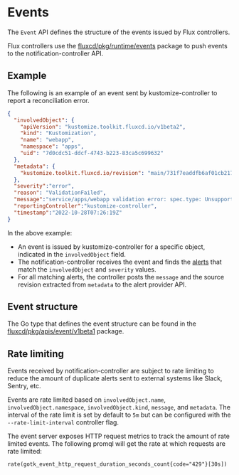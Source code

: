 # Events

The `Event` API defines the structure of the events issued by Flux controllers.

Flux controllers use the [fluxcd/pkg/runtime/events](https://github.com/fluxcd/pkg/tree/main/runtime/events)
package to push events to the notification-controller API.

## Example

The following is an example of an event sent by kustomize-controller to report a reconciliation error.

```json
{
  "involvedObject": {
    "apiVersion": "kustomize.toolkit.fluxcd.io/v1beta2",
    "kind": "Kustomization",
    "name": "webapp",
    "namespace": "apps",
    "uid": "7d0cdc51-ddcf-4743-b223-83ca5c699632"
  },
  "metadata": {
    "kustomize.toolkit.fluxcd.io/revision": "main/731f7eaddfb6af01cb2173e18f0f75b0ba780ef1"
  },
  "severity":"error",
  "reason": "ValidationFailed",
  "message":"service/apps/webapp validation error: spec.type: Unsupported value: Ingress",
  "reportingController":"kustomize-controller",
  "timestamp":"2022-10-28T07:26:19Z"
}
```

In the above example:

- An event is issued by kustomize-controller for a specific object, indicated in the
  `involvedObject` field.
- The notification-controller receives the event and finds the [alerts](alerts.md)
  that match the `involvedObject` and `severity` values.
- For all matching alerts, the controller posts the `message` and the source revision
  extracted from `metadata` to the alert provider API.

## Event structure

The Go type that defines the event structure can be found in the
[fluxcd/pkg/apis/event/v1beta1](https://github.com/fluxcd/pkg/blob/main/apis/event/v1beta1/event.go)
package.

## Rate limiting

Events received by notification-controller are subject to rate limiting to reduce the
amount of duplicate alerts sent to external systems like Slack, Sentry, etc.

Events are rate limited based on `involvedObject.name`, `involvedObject.namespace`,
`involvedObject.kind`, `message`, and `metadata`.
The interval of the rate limit is set by default to `5m` but can be configured
with the `--rate-limit-interval` controller flag.

The event server exposes HTTP request metrics to track the amount of rate limited events.
The following promql will get the rate at which requests are rate limited:

```
rate(gotk_event_http_request_duration_seconds_count{code="429"}[30s])
```
